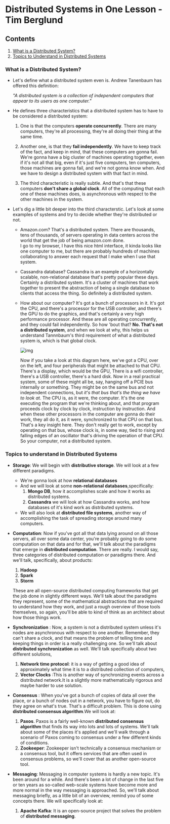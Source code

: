 # Distributed Systems in One Lesson - Tim Berglund

## Contents
  1. [What is a Distributed System?](#what-is-a-distributed-system)
  2. [Topics to Understand in Distributed Systems](#topics-to-understand-in-distributed-systems)
  
### What is a Distributed System?

* Let's define what a distributed system even is. Andrew Tanenbaum has offered this definition: 
  
  *"A distributed system is a collection of independent computers that appear to its users as one computer."*
  
* He defines three characteristics that a distributed system has to have to be considered a distributed system: 
  1. One is that the computers **operate concurrently**. There are many computers, they're all processing, they're all doing their thing at the same time. 
   
  2. Another one, is that they **fail independently**. We have to keep track of the fact, and keep in mind, that these computers are gonna fail. We're gonna have a big cluster of machines operating together, even if it's not all that big, even if it's just five computers, ten computers, those machines are gonna fail, and we're not gonna know when. And we have to design a distributed system with that fact in mind. 
   
  3. The third characteristic is really subtle. And that's that these computers **don't share a global clock**. All of the computing that each one of these machines does, is asynchronous with respect to the other machines in the system.
 
* Let's dig a little bit deeper into the third characterstic. Let's look at some examples of systems and try to decide whether they're distributed or not. 
  * Amazon.com? That's a distributed system. There are thousands, tens of thousands, of servers operating in data centers across the world that get the job of being amazon.com done.<br>I go to my browser, I have this nice html interface, it kinda looks like one computer to me, but there are probably hundreds of machines collaborating to answer each request that I make when I use that system. 
  * Cassandra database? Cassandra is an example of a horizontally scalable, non-relational database that's pretty popular these days. Certainly a distributed system. It's a cluster of machines that work together to present the abstraction of being a single database to clients that access the thing. So definitely a distributed system.
  * How about our computer? It's got a bunch of processors in it. It's got the CPU, and there's a processor for the USB controller, and there's the GPU to do the graphics, and that's certainly a very high performance processor. And these are all operating concurrently, and they could fail independently. So how 'bout that? **No. That's not a distributed system**, and when we look at why, this helps us understand Tannnbaum's third requirement of what a distributed system is, which is that global clock. 
  
    ![img](https://github.com/shubhamgupta2901/repo_assets/blob/master/cheatsheets/systemdesign/sd_img_01.png "")
    
    Now if you take a look at this diagram here, we've got a CPU, over on the left, and four peripherals that might be attached to that CPU. There's a display, which would be the GPU, There is a wifi controller, there's a USB controller, there's a hard disk. Now in a real practical system, some of these might all be, say, hanging off a PCIE bus internally or something. They might be on the same bus and not independent connections, but *it's that bus that's the thing we have to look at*. The CPU is, as it were, the computer. It's the one executing the program that we're thinking about, and that program proceeds clock by clock by clock, instruction by instruction. And when these other processors in the computer are gonna do their work, they all do it, as it were, synchronized to that CPU on that bus. That's a key insight here. They don't really get to work, except by operating on that bus, whose clock is, in some way, tied to rising and falling edges of an oscillator that's driving the operation of that CPU. So your computer, not a distributed system. 
    
### Topics to understand in Distributed Systems

* **Storage**: We will begin with **distributive storage**. We will look at a few different paradigms. 
  * We're gonna look at how **relational databases** 
  * And we will look at some **non-relational databases**,specifically:
    1. **Mongo DB**, how it accomplishes scale and how it works as distributed systems. 
    2. **Cassandra** we will look at how Cassandra works, and how databases of it's kind  work as distributed systems. 
  * We will also look at **distributed file systems**, another way of accomplishing the task of spreading storage around many computers. 
  
* **Computation**: Now if you've got all that data lying around on all those servers, all over some data center, you're probably going to do some computation on that data and for that, we'll talk about the paradigms that emerge in **distributed computation**. There are really. I would say, three categories of distributed computation or paradigms there. And we'll talk, specifically, about products: 
  1) **Hadoop** 
  2) **Spark**
  3) **Storm**
  
  These are all open-source distributed computing frameworks that get the job done in slightly different ways. We'll talk about the paradigms they represent, some of the mathematical abstractions that are required to understand how they work, and just a rough overview of those tools themselves, so again, you'll be able to kind of think as an architect about how those things work. 
   
* **Synchronization** : Now, a system is not a distributed system unless it's nodes are asynchronous with respect to one another. Remember, they can't share a clock, and that means the problem of telling time and keeping things in order is a really challenging one. So we'll talk about **distributed synchronization** as well. We'll talk specifically about two different solutions, 
  1. **Network time protocol**: it is a way of getting a good idea of approximately what time it is to a distributed collection of computers, 
  2. **Vector Clocks** :This is another way of synchronizing events across a distributed network.It is a slightly more mathematically rigorous and maybe harder to use solution. 

* **Consensus** : When you've got a bunch of copies of data all over the place, or a bunch of nodes out in a network, you have to figure out, do they agree on what's true. That's a difficult problem. This is done using **distributed consensus algorithm**.We will look at:
  1.  **Paxos**. Paxos is a fairly well-known **distributed consensus algorithm** that finds its way into lots and lots of systems. We'll talk about some of the places it's applied and we'll walk through a scenario of Paxos coming to consensus under a few different kinds of conditions. 
  2.  **Zookeeper**: Zookeeper isn't technically a consensus mechanism or a consensus tool, but it offers services that are often used in consensus problems, so we'll cover that as another open-source tool.

* **Messaging**: Messaging in computer systems is hardly a new topic. It's been around for a while. And there's been a lot of change in the last five or ten years as so-called web-scale systems have become more and more normal in the way messaging is approached. So, we'll talk about messaging briefly, as a little bit of an overview, remind you of some concepts there. We will specifically look at:
  1. **Apache Kafka**: It is an open-source project that solves the problem of **distributed messaging**.
